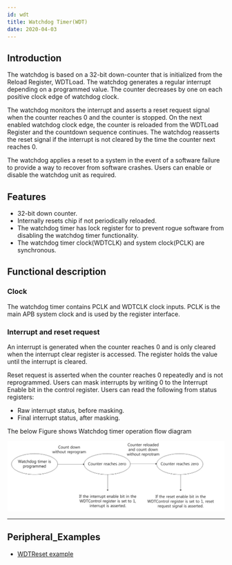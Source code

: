 ```yaml
---
id: wdt
title: Watchdog Timer(WDT)
date: 2020-04-03
---
```


## Introduction

The watchdog is based on a 32-bit down-counter that is initialized from the Reload Register, WDTLoad. The watchdog generates a regular interrupt depending on a programmed value. The counter decreases by one on each positive clock edge of watchdog clock.

The watchdog monitors the interrupt and asserts a reset request signal when the counter reaches 0 and the counter is stopped. On the next enabled watchdog clock edge, the counter is reloaded from the WDTLoad Register and the countdown sequence continues. The watchdog reasserts the reset signal if the interrupt is not cleared by the time the counter next reaches 0.
 
The watchdog applies a reset to a system in the event of a software failure to provide a way to recover from software crashes. Users can enable or disable the watchdog unit as required.


## Features 

  * 32-bit down counter.
  *	Internally resets chip if not periodically reloaded.
  *	The watchdog timer has lock register for to prevent rogue software from disabling the watchdog timer functionality.
  *	The watchdog timer clock(WDTCLK) and system clock(PCLK) are synchronous.


## Functional description

### Clock

The watchdog timer contains PCLK and WDTCLK clock inputs. 
PCLK is the main APB system clock and is used by the register interface.

### Interrupt and reset request

An interrupt is generated when the counter reaches 0 and is only cleared when the interrupt clear register is accessed.
The register holds the value until the interrupt is cleared.

Reset request is asserted when the counter reaches 0 repeatedly and is not reprogrammed.
Users can mask interrupts by writing 0 to the Interrupt Enable bit in the control register. Users can read the following from status registers:

-	Raw interrupt status, before masking.
-	Final interrupt status, after masking.

The below Figure shows Watchdog timer operation flow diagram

![](/img/products/w7500p/peripheral/watchdog_timer_operation_flow_diagram.jpg "Figure 1 Watchdog timer operation flow diagram")

------------------------------

## Peripheral_Examples
- [WDTReset example](wdtreset.md)
